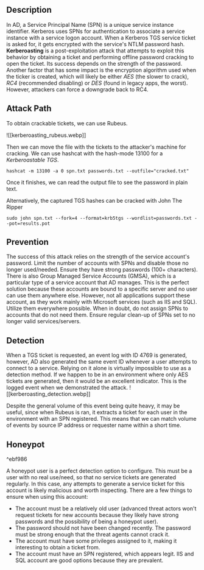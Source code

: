 ## Description

In AD, a Service Principal Name (SPN) is a unique service instance identifier. Kerberos uses SPNs for authentication to associate a service instance with a service logon account. When a Kerberos TGS service ticket is asked for, it gets encrypted with the service's NTLM password hash.
**Kerberoasting** is a post-exploitation attack that attempts to exploit this behavior by obtaining a ticket and performing offline password cracking to open the ticket. Its success depends on the strength of the password.
Another factor that has some impact is the encryption algorithm used when the ticker is created, which will likely be either _AES_ (the slower to crack), _RC4_ (recommended disabling) or _DES_ (found in legacy apps, the worst).
However, attackers can force a downgrade back to RC4.

## Attack Path

To obtain crackable tickets, we can use Rubeus.

![[kerberoasting_rubeus.webp]]

Then we can move the file with the tickets to the attacker's machine for cracking.
We can use hashcat with the hash-mode 13100 for a _Kerberoastable TGS_.
```shell-session
hashcat -m 13100 -a 0 spn.txt passwords.txt --outfile="cracked.txt"
```

Once it finishes, we can read the output file to see the password in plain text.

Alternatively, the captured TGS hashes can be cracked with John The Ripper
```shell-session
sudo john spn.txt --fork=4 --format=krb5tgs --wordlist=passwords.txt --pot=results.pot
```

## Prevention

The success of this attack relies on the strength of the service account's password.
Limit the number of accounts with SPNs and disable those no longer used/needed. Ensure they have strong passwords (100+ characters).
There is also Group Managed Service Accounts (GMSA), which is a particular type of a service account that AD manages. This is the perfect solution because these accounts are bound to a specific server and no user can use them anywhere else. However, not all applications support these account, as they work mainly with Microsoft services (such as IIS and SQL). Utilize them everywhere possible.
When in doubt, do not assign SPNs to accounts that do not need them. Ensure regular clean-up of SPNs set to no longer valid services/servers.

## Detection

When a TGS ticket is requested, an event log with ID 4769 is generated, however, AD also generated the same event ID whenever a user attempts to connect to a service. Relying on it alone is virtually impossible to use as a detection method. If we happen to be in an environment where only AES tickets are generated, then it would be an excellent indicator.
This is the logged event when we demonstrated the attack.
![[kerberoasting_detection.webp]]

Despite the general volume of this event being quite heavy, it may be useful, since when Rubeus is ran, it extracts a ticket for each user in the environment with an SPN registered.
This means that we can match volume of events by source IP address or requester name within a short time.

## Honeypot

^ebf986

A honeypot user is a perfect detection option to configure. This must be a user with no real use/need, so that no service tickets are generated regularly. In this case, any attempts to generate a service ticket for this account is likely malicious and worth inspecting. There are a few things to ensure when using this account:
- The account must be a relatively old user (advanced threat actors won't request tickets for new accounts because they likely have strong passwords and the possibility of being a honeypot user).
- The password should not have been changed recently. The password must be strong enough that the threat agents cannot crack it.
- The account must have some privileges assigned to it, making it interesting to obtain a ticket from.
- The account must have an SPN registered, which appears legit. IIS and SQL account are good options because they are prevalent.
